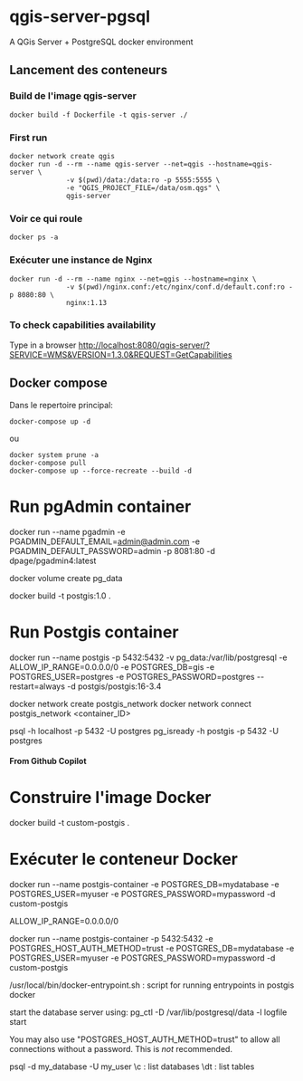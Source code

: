 # qgis-server-pgsql
A QGis Server + PostgreSQL docker environment

## Lancement des conteneurs

### Build de l'image qgis-server

`docker build -f Dockerfile -t qgis-server ./`

### First run

```
docker network create qgis
docker run -d --rm --name qgis-server --net=qgis --hostname=qgis-server \
              -v $(pwd)/data:/data:ro -p 5555:5555 \
              -e "QGIS_PROJECT_FILE=/data/osm.qgs" \
              qgis-server
```

### Voir ce qui roule

`docker ps -a`

### Exécuter une instance de Nginx

```
docker run -d --rm --name nginx --net=qgis --hostname=nginx \
              -v $(pwd)/nginx.conf:/etc/nginx/conf.d/default.conf:ro -p 8080:80 \
              nginx:1.13
```

### To check capabilities availability 

Type in a browser [http://localhost:8080/qgis-server/?SERVICE=WMS&VERSION=1.3.0&REQUEST=GetCapabilities](http://localhost:8080/qgis-server/?SERVICE=WMS&VERSION=1.3.0&REQUEST=GetCapabilities)

## Docker compose

Dans le repertoire principal:

`docker-compose up -d`

ou 

```
docker system prune -a
docker-compose pull
docker-compose up --force-recreate --build -d
```

# Run pgAdmin container
docker run --name pgadmin -e PGADMIN_DEFAULT_EMAIL=admin@admin.com -e PGADMIN_DEFAULT_PASSWORD=admin -p 8081:80 -d dpage/pgadmin4:latest

docker volume create pg_data

docker build -t postgis:1.0 .

# Run Postgis container
docker run --name postgis -p 5432:5432 -v pg_data:/var/lib/postgresql -e ALLOW_IP_RANGE=0.0.0.0/0 -e POSTGRES_DB=gis -e POSTGRES_USER=postgres -e POSTGRES_PASSWORD=postgres --restart=always -d postgis/postgis:16-3.4

docker network create postgis_network
docker network connect postgis_network <container_ID>


psql -h localhost -p 5432 -U postgres
pg_isready -h postgis -p 5432 -U postgres

#### From Github Copilot

# Construire l'image Docker
docker build -t custom-postgis .

# Exécuter le conteneur Docker
docker run --name postgis-container -e POSTGRES_DB=mydatabase -e POSTGRES_USER=myuser -e POSTGRES_PASSWORD=mypassword -d custom-postgis

 ALLOW_IP_RANGE=0.0.0.0/0

docker run --name postgis-container -p 5432:5432 -e POSTGRES_HOST_AUTH_METHOD=trust -e POSTGRES_DB=mydatabase -e POSTGRES_USER=myuser -e POSTGRES_PASSWORD=mypassword -d custom-postgis

/usr/local/bin/docker-entrypoint.sh : script for running entrypoints in postgis docker

start the database server using:    pg_ctl -D /var/lib/postgresql/data -l logfile start

 You may also use "POSTGRES_HOST_AUTH_METHOD=trust" to allow all connections without a password. This is *not* recommended.

 psql -d my_database -U my_user
 \c : list databases
 \dt : list tables
